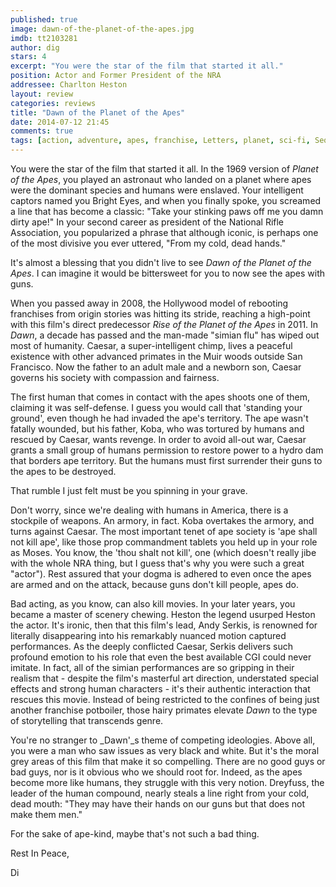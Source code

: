```yaml
---
published: true
image: dawn-of-the-planet-of-the-apes.jpg
imdb: tt2103281
author: dig
stars: 4
excerpt: "You were the star of the film that started it all."
position: Actor and Former President of the NRA
addressee: Charlton Heston
layout: review
categories: reviews
title: "Dawn of the Planet of the Apes"
date: 2014-07-12 21:45
comments: true
tags: [action, adventure, apes, franchise, Letters, planet, sci-fi, Sequel]
---
```

You were the star of the film that started it all. In the 1969 version of _Planet of the Apes_, you played an astronaut who landed on a planet where apes were the dominant species and humans were enslaved. Your intelligent captors named you Bright Eyes, and when you finally spoke, you screamed a line that has become a classic: "Take your stinking paws off me you damn dirty ape!" In your second career as president of the National Rifle Association, you popularized a phrase that although iconic, is perhaps one of the most divisive you ever uttered, "From my cold, dead hands."

It's almost a blessing that you didn't live to see _Dawn of the Planet of the Apes_. I can imagine it would be bittersweet for you to now see the apes with guns.

When you passed away in 2008, the Hollywood model of rebooting franchises from origin stories was hitting its stride, reaching a high-point with this film's direct predecessor _Rise of the Planet of the Apes_ in 2011. In _Dawn_, a decade has passed and the man-made "simian flu" has wiped out most of humanity. Caesar, a super-intelligent chimp, lives a peaceful existence with other advanced primates in the Muir woods outside San Francisco. Now the father to an adult male and a newborn son, Caesar governs his society with compassion and fairness.

The first human that comes in contact with the apes shoots one of them, claiming it was self-defense. I guess you would call that 'standing your ground', even though he had invaded the ape's territory. The ape wasn't fatally wounded, but his father, Koba, who was tortured by humans and rescued by Caesar, wants revenge. In order to avoid all-out war, Caesar grants a small group of humans permission to restore power to a hydro dam that borders ape territory. But the humans must first surrender their guns to the apes to be destroyed.

That rumble I just felt must be you spinning in your grave.

Don't worry, since we're dealing with humans in America, there is a stockpile of weapons. An armory, in fact. Koba overtakes the armory, and turns against Caesar. The most important tenet of ape society is 'ape shall not kill ape', like those prop commandment tablets you held up in your role as Moses. You know, the 'thou shalt not kill', one (which doesn't really jibe with the whole NRA thing, but I guess that's why you were such a great "actor"). Rest assured that your dogma is adhered to even once the apes are armed and on the attack, because guns don't kill people, apes do.

Bad acting, as you know, can also kill movies. In your later years, you became a master of scenery chewing. Heston the legend usurped Heston the actor. It's ironic, then that this film's lead, Andy Serkis, is renowned for literally disappearing into his remarkably nuanced motion captured performances. As the deeply conflicted Caesar, Serkis delivers such profound emotion to his role that even the best available CGI could never imitate. In fact, all of the simian performances are so gripping in their realism that - despite the film's masterful art direction, understated special effects and strong human characters - it's their authentic interaction that rescues this movie. Instead of being restricted to the confines of being just another franchise potboiler, those hairy primates elevate _Dawn_ to the type of storytelling that transcends genre. 

You're no stranger to _Dawn'_s theme of competing ideologies. Above all, you were a man who saw issues as very black and white. But it's the moral grey areas of this film that make it so compelling. There are no good guys or bad guys, nor is it obvious who we should root for. Indeed, as the apes become more like humans, they struggle with this very notion. Dreyfuss, the leader of the human compound, nearly steals a line right from your cold, dead mouth: "They may have their hands on our guns but that does not make them men."

For the sake of ape-kind, maybe that's not such a bad thing.

Rest In Peace,

Di 